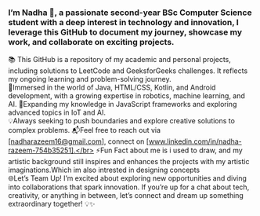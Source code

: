 ### I’m Nadha 👋, a passionate second-year BSc Computer Science student with a deep interest in technology and innovation, I leverage this GitHub to document my journey, showcase my work, and collaborate on exciting projects.

📚 This GitHub is a repository of my academic and personal projects, including solutions to LeetCode and GeeksforGeeks challenges. It reflects my ongoing learning and problem-solving journey.</br>
🌟Immersed in the world of Java, HTML/CSS, Kotlin, and Android development, with a growing expertise in robotics, machine learning, and AI.
🌱Expanding my knowledge in JavaScript frameworks and exploring advanced topics in IoT and AI.</br>
💡Always seeking to push boundaries and explore creative solutions to complex problems.
📬Feel free to reach out via [nadharazeem16@gmail.com], connect on [www.linkedin.com/in/nadha-razeem-754b35251].</br>
⚡Fun Fact about me is i used to draw, and my artistic background still inspires and enhances the projects with my artistic imaginations.Which im also intrested in designing concepts</br>
🌐Let’s Team Up! I’m excited about exploring new opportunities and diving into collaborations that spark innovation. If you’re up for a chat about tech, creativity, or anything in between, let’s connect and dream up something extraordinary together! 💡✨
